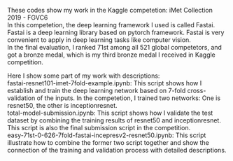 These codes show my work in the Kaggle competetion: iMet Collection 2019 - FGVC6  
In this competetion, the deep learning framework I used is called Fastai. Fastai is a deep learning library based on pytorch framework. Fastai is very convenient to apply in deep learning tasks like computer vision.  
In the final evaluation, I ranked 71st among all 521 global competetors, and got a bronze medal, which is my third bronze medal I received in Kaggle competition.  
  
Here I show some part of my work with descriptions:  
fastai-resnet101-imet-7fold-example.ipynb: This script shows how I establish and train the deep learning network based on 7-fold cross-validation of the inputs. In the competetion, I trained two networks: One is resnet50, the other is inceptionresnet.  
total-model-submission.ipynb: This script shows how I validate the test dataset by combining the training results of resnet50 and inceptionresnet. This script is also the final submission script in the competition.  
easy-71st-0-626-7fold-fastai-incepresv2-resnet50.ipynb: This script illustrate how to combine the former two script together and show the connection of the training and validation process with detailed descriptions.  
 
